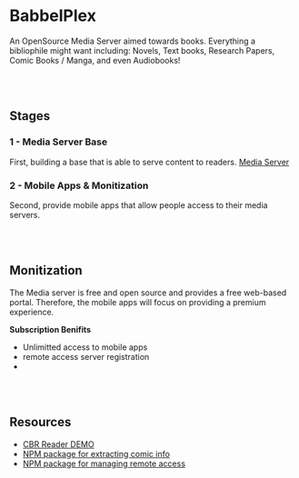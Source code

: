 # BabbelPlex 
An OpenSource Media Server aimed towards books. Everything a bibliophile might want including: Novels, Text books, Research Papers, Comic Books / Manga, and even Audiobooks!

<br></br>
## Stages 
### 1 - Media Server Base
First, building a base that is able to serve content to readers.
[Media Server](./MediaServer/README.md)

### 2 - Mobile Apps & Monitization
Second, provide mobile apps that allow people access to their media servers. 

<br></br>
## Monitization
The Media server is free and open source and provides a free web-based portal. Therefore, the mobile apps will focus on providing a premium experience.

**Subscription Benifits**
  - Unlimitted access to mobile apps
  - remote access server registration
  - 

<br></br>
## Resources
- [CBR Reader DEMO](https://github.com/DesdeJorge/simple-cbr/tree/master)
- [NPM package for extracting comic info](https://www.npmjs.com/package/comic-info)
- [NPM package for managing remote access](https://www.npmjs.com/package/nat-pmp)

## 
